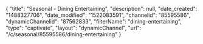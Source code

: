 {
    "title": "Seasonal - Dining Entertaining",
    "description": null,
    "date_created": "1488327706",
    "date_modified": "1522083591",
    "channelid": "85595586",
    "dynamicChannelid": "87562833",
    "filterName": "dining-entertaining",
    "type": "captivate",
    "layout": "dynamicChannel",
    "url": "\/c\/seasonal\/85595586\/dining-entertaining"
}
